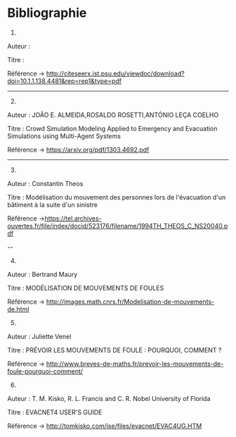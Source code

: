 # Bibliographie


1.

Auteur : 

Titre :

Référence -> http://citeseerx.ist.psu.edu/viewdoc/download?doi=10.1.1.138.4481&rep=rep1&type=pdf

---

2.

Auteur : JOÃO E. ALMEIDA,ROSALDO ROSETTI,ANTÓNIO LEÇA COELHO

Titre : Crowd Simulation Modeling Applied to Emergency and Evacuation Simulations using Multi-Agent Systems

Référence -> https://arxiv.org/pdf/1303.4692.pdf

---

3.

Auteur : Constantin Theos

Titre : Modélisation du mouvement des personnes lors de l'évacuation d'un bâtiment à la suite d'un sinistre

Référence ->https://tel.archives-ouvertes.fr/file/index/docid/523176/filename/1994TH_THEOS_C_NS20040.pdf

--

4.

Auteur : Bertrand Maury

Titre : MODÉLISATION DE MOUVEMENTS DE FOULES

Référence -> http://images.math.cnrs.fr/Modelisation-de-mouvements-de.html

5.

Auteur :  Juliette Venel

Titre : PRÉVOIR LES MOUVEMENTS DE FOULE : POURQUOI, COMMENT ?

Référence -> http://www.breves-de-maths.fr/prevoir-les-mouvements-de-foule-pourquoi-comment/

6.

Auteur : T. M. Kisko, R. L. Francis and C. R. Nobel University of Florida

Titre : EVACNET4 USER'S GUIDE

Référence -> http://tomkisko.com/ise/files/evacnet/EVAC4UG.HTM
